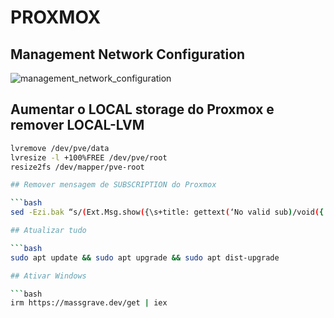 # PROXMOX
## Management Network Configuration

![management_network_configuration](imagens/management_network_configuration.png)

## Aumentar o LOCAL storage do Proxmox e remover LOCAL-LVM

```bash
lvremove /dev/pve/data
lvresize -l +100%FREE /dev/pve/root
resize2fs /dev/mapper/pve-root

## Remover mensagem de SUBSCRIPTION do Proxmox

```bash
sed -Ezi.bak “s/(Ext.Msg.show({\s+title: gettext(‘No valid sub)/void({ \/\/\1/g” /usr/share/javascript/proxmox-widget-toolkit/proxmoxlib.js && systemctl restart pveproxy.service

## Atualizar tudo

```bash
sudo apt update && sudo apt upgrade && sudo apt dist-upgrade

## Ativar Windows

```bash
irm https://massgrave.dev/get | iex



